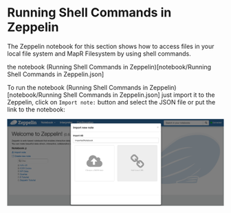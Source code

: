 # Running Shell Commands in Zeppelin

The Zeppelin notebook for this section shows how to access files in your local file system and MapR Filesystem by using shell commands.

the notebook (Running Shell Commands in Zeppelin)[notebook/Running Shell Commands in Zeppelin.json]

To run the notebook (Running Shell Commands in Zeppelin)[notebook/Running Shell Commands in Zeppelin.json] just import it to the Zeppelin, click on  `Import note:` button and select the JSON file or put the link to the notebook:

![import Zeppelin notebook](doc/tutorials/images/zeppelin-import.png)